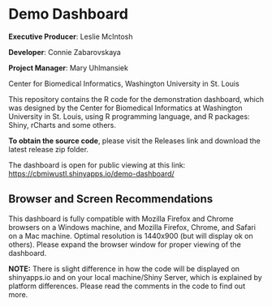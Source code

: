 Demo Dashboard
==============

**Executive Producer**: Leslie McIntosh

**Developer**: Connie Zabarovskaya

**Project Manager**: Mary Uhlmansiek

Center for Biomedical Informatics, 
Washington University in St. Louis


This repository contains the R code for the demonstration dashboard, which was designed by the Center for Biomedical Informatics at Washington University in St. Louis, using R programming language, and R packages: Shiny, rCharts and some others.

**To obtain the source code**, please visit the Releases link and download the latest release zip folder.

The dashboard is open for public viewing at this link: https://cbmiwustl.shinyapps.io/demo-dashboard/

Browser and Screen Recommendations
----------------------------------	 
This dashboard is fully compatible with Mozilla Firefox and Chrome browsers on a Windows machine, and Mozilla Firefox, Chrome, and Safari on a Mac machine. Optimal resolution is 1440x900 (but will display ok on others). Please expand the browser window for proper viewing of the dashboard.

**NOTE:**
There is slight difference in how the code will be displayed on shinyapps.io and on your local machine/Shiny Server, which is explained by platform differences. Please read the comments in the code to find out more.



